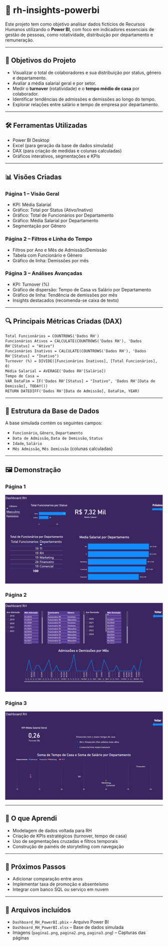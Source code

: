 
# 👥 rh-insights-powerbi

Este projeto tem como objetivo analisar dados fictícios de Recursos Humanos utilizando o **Power BI**, com foco em indicadores essenciais de gestão de pessoas, como rotatividade, distribuição por departamento e remuneração.

---

## 🎯 Objetivos do Projeto

- Visualizar o total de colaboradores e sua distribuição por status, gênero e departamento.
- Avaliar a média salarial geral e por setor.
- Medir o **turnover** (rotatividade) e o **tempo médio de casa** por colaborador.
- Identificar tendências de admissões e demissões ao longo do tempo.
- Explorar relações entre salário e tempo de empresa por departamento.

---

## 🛠️ Ferramentas Utilizadas

- Power BI Desktop
- Excel (para geração da base de dados simulada)
- DAX (para criação de medidas e colunas calculadas)
- Gráficos interativos, segmentações e KPIs

---

## 📊 Visões Criadas

### Página 1 – Visão Geral
- KPI: Média Salarial
- Gráfico: Total por Status (Ativo/Inativo)
- Gráfico: Total de Funcionários por Departamento
- Gráfico: Média Salarial por Departamento
- Segmentação por Gênero

### Página 2 – Filtros e Linha do Tempo
- Filtros por Ano e Mês de Admissão/Demissão
- Tabela com Funcionário e Gênero
- Gráfico de linha: Demissões por mês

### Página 3 – Análises Avançadas
- KPI: Turnover (%)
- Gráfico de dispersão: Tempo de Casa vs Salário por Departamento
- Gráfico de linha: Tendência de demissões por mês
- Insights destacados (recomenda-se caixa de texto)

---

## 🔍 Principais Métricas Criadas (DAX)

```DAX
Total Funcionários = COUNTROWS('Dados RH')
Funcionários Ativos = CALCULATE(COUNTROWS('Dados RH'), 'Dados RH'[Status] = "Ativo")
Funcionários Inativos = CALCULATE(COUNTROWS('Dados RH'), 'Dados RH'[Status] = "Inativo")
Turnover (%) = DIVIDE([Funcionários Inativos], [Total Funcionários], 0)
Média Salarial = AVERAGE('Dados RH'[Salário])
Tempo de Casa = 
VAR DataFim = IF('Dados RH'[Status] = "Inativo", 'Dados RH'[Data de Demissão], TODAY())
RETURN DATEDIFF('Dados RH'[Data de Admissão], DataFim, YEAR)
```

---

## 📂 Estrutura da Base de Dados

A base simulada contém os seguintes campos:

- `Funcionário`, `Gênero`, `Departamento`
- `Data de Admissão`, `Data de Demissão`, `Status`
- `Idade`, `Salário`
- `Mês Admissão`, `Mês Demissão` (colunas calculadas)

---

## 🖼️ Demonstração

### Página 1  
![Dashboard RH Página 1](./pagina1.png)

### Página 2  
![Dashboard RH Página 2](./pagina2.png)

### Página 3  
![Dashboard RH Página 3](./pagina3.png)

---

## 🧠 O que Aprendi

- Modelagem de dados voltada para RH
- Criação de KPIs estratégicos (turnover, tempo de casa)
- Uso de segmentações cruzadas e filtros temporais
- Construção de painéis de storytelling com navegação

---

## 🚀 Próximos Passos

- Adicionar comparação entre anos
- Implementar taxa de promoção e absenteísmo
- Integrar com banco SQL ou serviço em nuvem

---

## 📎 Arquivos incluídos

- `Dashboard_RH_PowerBI.pbix` – Arquivo Power BI
- `Dashboard_RH_PowerBI.xlsx` – Base de dados simulada
- Imagens (`pagina1.png`, `pagina2.png`, `pagina3.png`) – Capturas das páginas
